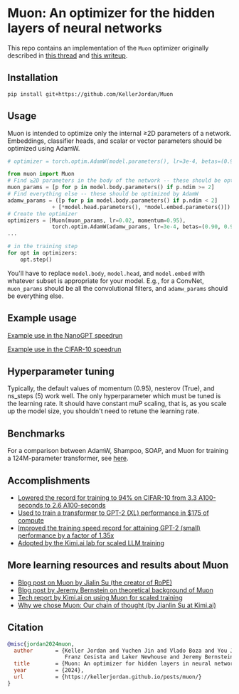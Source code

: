 # Muon: An optimizer for the hidden layers of neural networks

This repo contains an implementation of the `Muon` optimizer originally described in [this thread](https://x.com/kellerjordan0/status/1842300916864844014) and [this writeup](https://kellerjordan.github.io/posts/muon/).

## Installation

```
pip install git+https://github.com/KellerJordan/Muon
```

## Usage

Muon is intended to optimize only the internal ≥2D parameters of a network.
Embeddings, classifier heads, and scalar or vector parameters should be optimized using AdamW.

```python
# optimizer = torch.optim.AdamW(model.parameters(), lr=3e-4, betas=(0.90, 0.95), weight_decay=0.01)

from muon import Muon
# Find ≥2D parameters in the body of the network -- these should be optimized by Muon
muon_params = [p for p in model.body.parameters() if p.ndim >= 2]
# Find everything else -- these should be optimized by AdamW
adamw_params = ([p for p in model.body.parameters() if p.ndim < 2]
              + [*model.head.parameters(), *model.embed.parameters()])
# Create the optimizer
optimizers = [Muon(muon_params, lr=0.02, momentum=0.95),
              torch.optim.AdamW(adamw_params, lr=3e-4, betas=(0.90, 0.95), weight_decay=0.01)]
...

# in the training step
for opt in optimizers:
    opt.step()
```

You'll have to replace `model.body`, `model.head`, and `model.embed` with whatever subset is appropriate for your model.
E.g., for a ConvNet, `muon_params` should be all the convolutional filters, and `adamw_params` should be everything else.

## Example usage

[Example use in the NanoGPT speedrun](https://github.com/KellerJordan/modded-nanogpt/blob/d700b8724cbda3e7b1e5bcadbc0957f6ad1738fd/train_gpt.py#L519)

[Example use in the CIFAR-10 speedrun](https://github.com/KellerJordan/cifar10-airbench/blob/28bff5f5b31e95aa45b5b20e1f48baf1ed98d5f6/airbench94_muon.py#L362)

## Hyperparameter tuning

Typically, the default values of momentum (0.95), nesterov (True), and ns_steps (5) work well. The only hyperparameter which must be tuned is the learning rate.
It should have constant muP scaling, that is, as you scale up the model size, you shouldn't need to retune the learning rate.

## Benchmarks

For a comparison between AdamW, Shampoo, SOAP, and Muon for training a 124M-parameter transformer, see [here](https://github.com/KellerJordan/modded-nanogpt/tree/master/records/102924_Optimizers).

## Accomplishments

* [Lowered the record for training to 94% on CIFAR-10 from 3.3 A100-seconds to 2.6 A100-seconds](https://github.com/KellerJordan/cifar10-airbench)
* [Used to train a transformer to GPT-2 (XL) performance in $175 of compute](https://x.com/kellerjordan0/status/1850995958697308307)
* [Improved the training speed record for attaining GPT-2 (small) performance by a factor of 1.35x](https://x.com/kellerjordan0/status/1842300916864844014)
* [Adopted by the Kimi.ai lab for scaled LLM training](https://x.com/Kimi_Moonshot/status/1893379158472044623)

## More learning resources and results about Muon

* [Blog post on Muon by Jialin Su (the creator of RoPE)](https://kexue.fm/archives/10592)
* [Blog post by Jeremy Bernstein on theoretical background of Muon](https://jeremybernste.in/writing/deriving-muon)
* [Tech report by Kimi.ai on using Muon for scaled training](https://arxiv.org/abs/2502.16982v1)
* [Why we chose Muon: Our chain of thought (by Jianlin Su at Kimi.ai)](https://x.com/Kimi_Moonshot/status/1897929976948965870)

## Citation

```bibtex
@misc{jordan2024muon,
  author       = {Keller Jordan and Yuchen Jin and Vlado Boza and You Jiacheng and
                  Franz Cesista and Laker Newhouse and Jeremy Bernstein},
  title        = {Muon: An optimizer for hidden layers in neural networks},
  year         = {2024},
  url          = {https://kellerjordan.github.io/posts/muon/}
}
```

